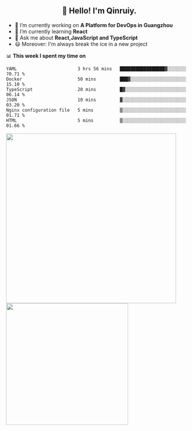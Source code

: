 <h2 align="center">👋 Hello! I'm Qinruiy.</h2>


- 🔭 I’m currently working on **A Platform for DevOps in Guangzhou**
- 🌱 I’m currently learning **React**
- 💬 Ask me about **React,JavaScript and TypeScript**
- 😃 Moreover: I'm always break the ice in a new project

📊 **This week I spent my time on**

<!--START_SECTION:waka-->

```text
YAML                       3 hrs 56 mins   █████████████████▓░░░░░░░   70.71 %
Docker                     50 mins         ███▓░░░░░░░░░░░░░░░░░░░░░   15.10 %
TypeScript                 20 mins         █▓░░░░░░░░░░░░░░░░░░░░░░░   06.14 %
JSON                       10 mins         ▓░░░░░░░░░░░░░░░░░░░░░░░░   03.20 %
Nginx configuration file   5 mins          ▒░░░░░░░░░░░░░░░░░░░░░░░░   01.71 %
HTML                       5 mins          ▒░░░░░░░░░░░░░░░░░░░░░░░░   01.66 %
```

<!--END_SECTION:waka-->

<p>
<img align="left" width="460" src="https://github-readme-stats.vercel.app/api?username=Qinruiy&custom_title=Qrinruiy's Github Stats&theme=graywhite&hide_border=true"/> <img align="left" width="330" src="https://github-readme-stats.vercel.app/api/top-langs/?username=Qinruiy&layout=compact&theme=graywhite&hide_border=true"/>
</p>
